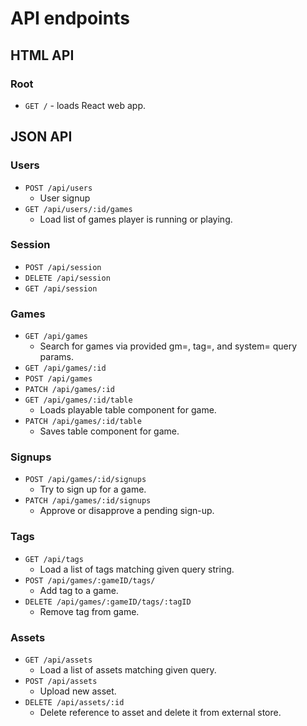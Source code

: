 # API endpoints

## HTML API

### Root
- `GET /` - loads React web app.

## JSON API

### Users
- `POST /api/users`
  - User signup
- `GET /api/users/:id/games`
  - Load list of games player is running or playing.

### Session
- `POST /api/session`
- `DELETE /api/session`
- `GET /api/session`

### Games
- `GET /api/games`
  - Search for games via provided gm=, tag=, and system= query params.
- `GET /api/games/:id`
- `POST /api/games`
- `PATCH /api/games/:id`
- `GET /api/games/:id/table`
  - Loads playable table component for game.
- `PATCH /api/games/:id/table`
  - Saves table component for game.

### Signups
- `POST /api/games/:id/signups`
  - Try to sign up for a game.
- `PATCH /api/games/:id/signups`
  -  Approve or disapprove a pending sign-up.

### Tags
- `GET /api/tags`
  - Load a list of tags matching given query string.  
- `POST /api/games/:gameID/tags/`
  - Add tag to a game.
- `DELETE /api/games/:gameID/tags/:tagID`
  - Remove tag from game.

### Assets
- `GET /api/assets`
  - Load a list of assets matching given query.
- `POST /api/assets`
  - Upload new asset.
- `DELETE /api/assets/:id`
  - Delete reference to asset and delete it from external store.
